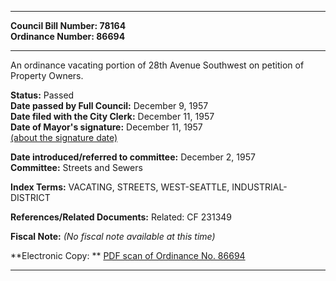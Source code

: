 * * * * *  
  
**Council Bill Number: [](#h0)[](#h2)78164**   
**Ordinance Number: 86694**  
  
* * * * *  
  
An ordinance vacating portion of 28th Avenue Southwest on petition of Property Owners.  
  
**Status:** Passed   
**Date passed by Full Council:** December 9, 1957   
**Date filed with the City Clerk:** December 11, 1957   
**Date of Mayor's signature:** December 11, 1957   
[(about the signature date)](/~public/approvaldate.htm)   
  
  
**Date introduced/referred to committee:** December 2, 1957   
**Committee:** Streets and Sewers   
  
**Index Terms:** VACATING, STREETS, WEST-SEATTLE, INDUSTRIAL-DISTRICT  
  
**References/Related Documents:** Related: CF 231349  
  
**Fiscal Note:** *(No fiscal note available at this time)*  
  
**Electronic Copy: ** [PDF scan of Ordinance No. 86694](/~archives/Ordinances/Ord_86694.pdf)  
  
* * * * *  
